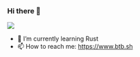 ### Hi there 👋
![](https://github-readme-stats.vercel.app/api?username=HugePages&line_height=15)
- 🌱 I’m currently learning Rust
- 📫 How to reach me: https://www.btb.sh

